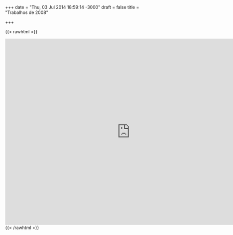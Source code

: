 +++
date = "Thu, 03 Jul 2014 18:59:14 -3000"
draft = false
title = "Trabalhos de 2008"

+++

{{< rawhtml >}}
<iframe src="https://drive.google.com/embeddedfolderview?id=0B54d-vSoBx2bX2FiQVFfWW94bGc#grid" width="800" height="600" frameborder="0"></iframe>
{{< /rawhtml >}}